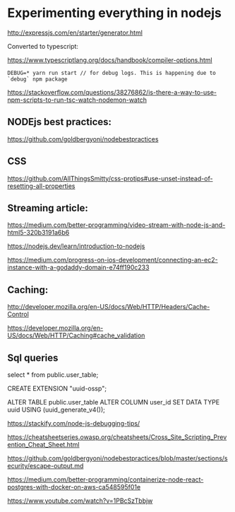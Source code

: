 

# Experimenting everything in nodejs


http://expressjs.com/en/starter/generator.html

Converted to typescript:

https://www.typescriptlang.org/docs/handbook/compiler-options.html


```
DEBUG=* yarn run start // for debug logs. This is happening due to `debug` npm package
```


https://stackoverflow.com/questions/38276862/is-there-a-way-to-use-npm-scripts-to-run-tsc-watch-nodemon-watch



## NODEjs best practices: 

https://github.com/goldbergyoni/nodebestpractices

## CSS

https://github.com/AllThingsSmitty/css-protips#use-unset-instead-of-resetting-all-properties



## Streaming article: 

https://medium.com/better-programming/video-stream-with-node-js-and-html5-320b3191a6b6

https://nodejs.dev/learn/introduction-to-nodejs

https://medium.com/progress-on-ios-development/connecting-an-ec2-instance-with-a-godaddy-domain-e74ff190c233



## Caching: 

http://developer.mozilla.org/en-US/docs/Web/HTTP/Headers/Cache-Control

https://developer.mozilla.org/en-US/docs/Web/HTTP/Caching#cache_validation



## Sql queries


select * from public.user_table;


CREATE EXTENSION "uuid-ossp";

ALTER TABLE public.user_table
ALTER COLUMN user_id SET DATA TYPE uuid USING (uuid_generate_v4());



https://stackify.com/node-js-debugging-tips/


https://cheatsheetseries.owasp.org/cheatsheets/Cross_Site_Scripting_Prevention_Cheat_Sheet.html



https://github.com/goldbergyoni/nodebestpractices/blob/master/sections/security/escape-output.md


https://medium.com/better-programming/containerize-node-react-postgres-with-docker-on-aws-ca548595f01e


https://www.youtube.com/watch?v=1PBcSzTbbjw




